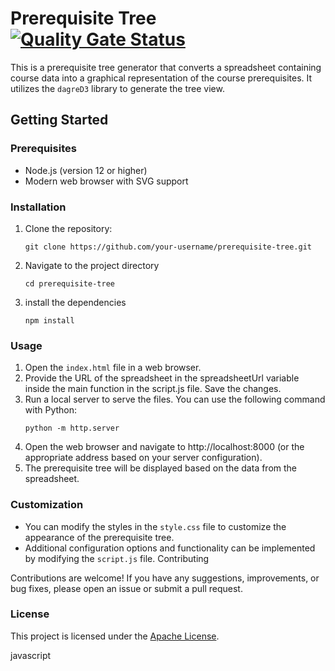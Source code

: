 # Prerequisite Tree [![Quality Gate Status](https://sonarcloud.io/api/project_badges/measure?project=AppleBoiy_prerequisite-tree&metric=alert_status)](https://sonarcloud.io/summary/new_code?id=AppleBoiy_prerequisite-tree)

This is a prerequisite tree generator that converts a spreadsheet containing course data into a graphical representation of the course prerequisites. It utilizes the `dagreD3` library to generate the tree view.

## Getting Started

### Prerequisites

- Node.js (version 12 or higher)
- Modern web browser with SVG support

### Installation

1. Clone the repository:
   ```shell
   git clone https://github.com/your-username/prerequisite-tree.git
    ```
   
2. Navigate to the project directory
    ```shell
    cd prerequisite-tree
    ```


3. install the dependencies
    ```shell
    npm install
    ```
   
### Usage
1. Open the `index.html` file in a web browser.
2. Provide the URL of the spreadsheet in the spreadsheetUrl variable inside the main function in the script.js file.
Save the changes.
3. Run a local server to serve the files. You can use the following command with Python:
    ```shell
   python -m http.server
    ```
4. Open the web browser and navigate to http://localhost:8000 (or the appropriate address based on your server configuration).
5. The prerequisite tree will be displayed based on the data from the spreadsheet.

### Customization

* You can modify the styles in the `style.css` file to customize the appearance of the prerequisite tree.
* Additional configuration options and functionality can be implemented by modifying the `script.js` file.
Contributing

Contributions are welcome! If you have any suggestions, improvements, or bug fixes, please open an issue or submit a pull request.

### License

This project is licensed under the [Apache License](LICENSE).

javascript
